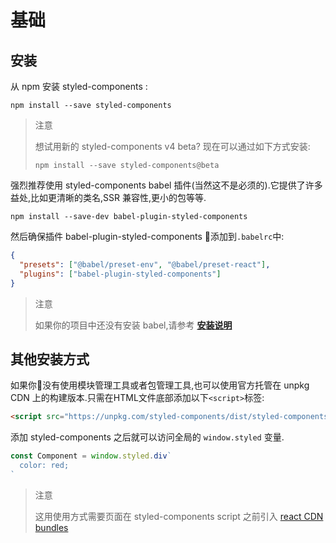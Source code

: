 # 基础
## 安装
从 npm 安装 styled-components :
```
npm install --save styled-components
```
>注意
>
>想试用新的 styled-components v4 beta? 现在可以通过如下方式安装:
>```
>npm install --save styled-components@beta
>```

强烈推荐使用 styled-components babel 插件(当然这不是必须的).它提供了许多益处,比如更清晰的类名,SSR 兼容性,更小的包等等.

```
npm install --save-dev babel-plugin-styled-components
```

然后确保插件 babel-plugin-styled-components 添加到`.babelrc`中:
```json
{
  "presets": ["@babel/preset-env", "@babel/preset-react"],
  "plugins": ["babel-plugin-styled-components"]
}
```

> 注意
>
>如果你的项目中还没有安装 babel,请参考 **[安装说明](https://babeljs.io/en/setup)**
## 其他安装方式
如果你没有使用模块管理工具或者包管理工具,也可以使用官方托管在 unpkg CDN 上的构建版本.只需在HTML文件底部添加以下`<script>`标签:
```html
<script src="https://unpkg.com/styled-components/dist/styled-components.min.js"></script>
```
添加 styled-components 之后就可以访问全局的 `window.styled` 变量.
```javascript
const Component = window.styled.div`
  color: red;
`
```
>注意
>
>这用使用方式需要页面在 styled-components script 之前引入 [react CDN bundles](https://reactjs.org/docs/cdn-links.html) 